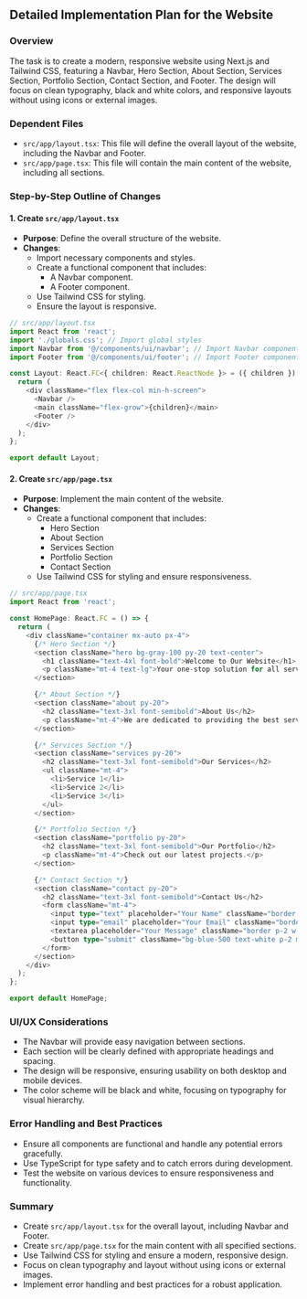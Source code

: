 ## Detailed Implementation Plan for the Website

### Overview
The task is to create a modern, responsive website using Next.js and Tailwind CSS, featuring a Navbar, Hero Section, About Section, Services Section, Portfolio Section, Contact Section, and Footer. The design will focus on clean typography, black and white colors, and responsive layouts without using icons or external images.

### Dependent Files
- `src/app/layout.tsx`: This file will define the overall layout of the website, including the Navbar and Footer.
- `src/app/page.tsx`: This file will contain the main content of the website, including all sections.

### Step-by-Step Outline of Changes

#### 1. Create `src/app/layout.tsx`
- **Purpose**: Define the overall structure of the website.
- **Changes**:
  - Import necessary components and styles.
  - Create a functional component that includes:
    - A Navbar component.
    - A Footer component.
  - Use Tailwind CSS for styling.
  - Ensure the layout is responsive.

```typescript
// src/app/layout.tsx
import React from 'react';
import './globals.css'; // Import global styles
import Navbar from '@/components/ui/navbar'; // Import Navbar component
import Footer from '@/components/ui/footer'; // Import Footer component

const Layout: React.FC<{ children: React.ReactNode }> = ({ children }) => {
  return (
    <div className="flex flex-col min-h-screen">
      <Navbar />
      <main className="flex-grow">{children}</main>
      <Footer />
    </div>
  );
};

export default Layout;
```

#### 2. Create `src/app/page.tsx`
- **Purpose**: Implement the main content of the website.
- **Changes**:
  - Create a functional component that includes:
    - Hero Section
    - About Section
    - Services Section
    - Portfolio Section
    - Contact Section
  - Use Tailwind CSS for styling and ensure responsiveness.

```typescript
// src/app/page.tsx
import React from 'react';

const HomePage: React.FC = () => {
  return (
    <div className="container mx-auto px-4">
      {/* Hero Section */}
      <section className="hero bg-gray-100 py-20 text-center">
        <h1 className="text-4xl font-bold">Welcome to Our Website</h1>
        <p className="mt-4 text-lg">Your one-stop solution for all services.</p>
      </section>

      {/* About Section */}
      <section className="about py-20">
        <h2 className="text-3xl font-semibold">About Us</h2>
        <p className="mt-4">We are dedicated to providing the best services.</p>
      </section>

      {/* Services Section */}
      <section className="services py-20">
        <h2 className="text-3xl font-semibold">Our Services</h2>
        <ul className="mt-4">
          <li>Service 1</li>
          <li>Service 2</li>
          <li>Service 3</li>
        </ul>
      </section>

      {/* Portfolio Section */}
      <section className="portfolio py-20">
        <h2 className="text-3xl font-semibold">Our Portfolio</h2>
        <p className="mt-4">Check out our latest projects.</p>
      </section>

      {/* Contact Section */}
      <section className="contact py-20">
        <h2 className="text-3xl font-semibold">Contact Us</h2>
        <form className="mt-4">
          <input type="text" placeholder="Your Name" className="border p-2 w-full" />
          <input type="email" placeholder="Your Email" className="border p-2 w-full mt-2" />
          <textarea placeholder="Your Message" className="border p-2 w-full mt-2"></textarea>
          <button type="submit" className="bg-blue-500 text-white p-2 mt-4">Send Message</button>
        </form>
      </section>
    </div>
  );
};

export default HomePage;
```

### UI/UX Considerations
- The Navbar will provide easy navigation between sections.
- Each section will be clearly defined with appropriate headings and spacing.
- The design will be responsive, ensuring usability on both desktop and mobile devices.
- The color scheme will be black and white, focusing on typography for visual hierarchy.

### Error Handling and Best Practices
- Ensure all components are functional and handle any potential errors gracefully.
- Use TypeScript for type safety and to catch errors during development.
- Test the website on various devices to ensure responsiveness and functionality.

### Summary
- Create `src/app/layout.tsx` for the overall layout, including Navbar and Footer.
- Create `src/app/page.tsx` for the main content with all specified sections.
- Use Tailwind CSS for styling and ensure a modern, responsive design.
- Focus on clean typography and layout without using icons or external images.
- Implement error handling and best practices for a robust application.
